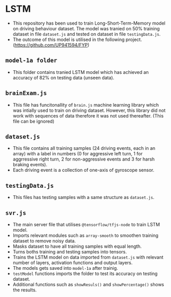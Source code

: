 # LSTM
- This repository has been used to train Long-Short-Term-Memory model on driving behaviour dataset. The model was tranied on 50% training dataset in file ```dataset.js``` and tested on dataset in file ```testingData.js```. 
- The outcome of this model is utilised in the following project. (https://github.com/UP941594/FYP)

## ```model-1a folder```
- This folder contains tranied LSTM model which has achieved an accuracy of 82% on testing data (unseen data).

## ```brainExam.js```
- This file has funcitonallity of ```brain.js``` machine learning library which was intially used to train on driving dataset. However, this library did not work with sequences of data therefore it was not used thereafter. (This file can be ignored)

## ```dataset.js```
- This file contains all training samples (24 driving events, each in an array) with a label in numbers (0 for aggressive left turn,  1 for aggrressive right turn, 2 for non-aggressive events and 3 for harsh braking events). 
- Each driving event is a collection of one-axis of gyroscope sensor.

## ```testingData.js```
- This files has testing samples with a same structure as ```dataset.js```. 

## ```svr.js```
- The main server file that utilises ```@tensorflow/tfjs-node``` to train LSTM model. 
- Imports relevant modules such as ```array-smooth``` to smoothen training dataset to remove noisy data. 
- Masks dataset to have all training samples with equal length. 
- Turns boths training and testing samples into tensors. 
- Trains the LSTM model on data imported from ```dataset.js``` with relevant number of layers, activation functions and output layers. 
- The models gets saved into ```model-1a``` after trainig. 
- ```testModel``` functions imports the folder to test its accuracy on testing dataset. 
- Additional functions such as ```showResuls()``` and ```showPercentage()``` shows the results. 
